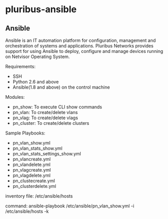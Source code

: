 # pluribus-ansible

## Ansible
Ansible is an IT automation platform for configuration, management and orchestration of systems and applications. Pluribus Networks provides support for using Ansible to deploy, configure and manage devices running on Netvisor Operating System. 

Requirements:
- SSH
- Python 2.6 and above
- Ansible(1.8 and above) on the control machine

Modules:
- pn_show: To execute CLI show commands
- pn_vlan: To create/delete vlans
- pn_vlag: To create/delete vlags
- pn_cluster: To create/delete clusters


Sample Playbooks:
- pn_vlan_show.yml
- pn_vlan_stats_show.yml
- pn_vlan_stats_settings_show.yml
- pn_vlancreate.yml
- pn_vlandelete.yml
- pn_vlagcreate.yml
- pn_vlagdelete.yml
- pn_clustecreate.yml
- pn_clusterdelete.yml



inventory file: /etc/ansible/hosts

command: ansible-playbook /etc/ansible/pn_vlan_show.yml -i /etc/ansible/hosts -k
